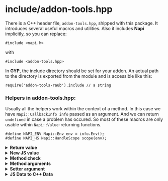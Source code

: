 # include/addon-tools.hpp

There is a C++ header file, `addon-tools.hpp`, shipped with this package. It
introduces several useful macros and utilities. Also it includes **Napi**
implicitly, so you can replace:

```
#include <napi.h>
```
with
```
#include <addon-tools.hpp>
```
In **GYP**, the include directory should be set for your addon.
An actual path to the directory is exported from the module
and is accessible like this:
```
require('addon-tools-raub').include // a string
```


### Helpers in **addon-tools.hpp**:

Usually all the helpers work within the context of a method. In this case we
have `Napi::CallbackInfo info` passed as an argument. And we can return `undefined`
in case a problem has occured. So most of these macros are only usable
within `Napi::Value`-returning functions.

```
#define NAPI_ENV Napi::Env env = info.Env();
#define NAPI_HS Napi::HandleScope scope(env);
```

<details>

<summary><b>Return value</b></summary>

* `RET_VALUE(VAL)`- return a given Napi::Value.
* `RET_UNDEFINED`- return `undefined`.
* `RET_NULL` - return `null`.
* `RET_STR(VAL)` - return `Napi::String`, expected `VAL` is `const char *`.
* `RET_NUM(VAL)` - return `Napi::Number`, expected `VAL` is of numeric type.
* `RET_EXT(VAL)` - return `Napi::External`, expected `VAL` is a pointer.
* `RET_BOOL(VAL)` - return `Napi::Boolean`, expected `VAL` is convertible to bool.
* `RET_ARRAY_STR(VAL)` - return `Napi::Array`, expected `VAL` is `std::vector<std::string>`.

</details>



<details>

<summary><b>New JS value</b></summary>

* `JS_UNDEFINED` - an `undefined` value.
* `JS_NULL` - a `null` value.
* `JS_STR(VAL)` - create a `Napi::String`, expected `VAL` is `const char *`.
* `JS_NUM(VAL)` - create a `Napi::Number`, expected `VAL` is of numeric type.
* `JS_EXT(VAL)` - create a `Napi::External`, expected `VAL` is a pointer.
* `JS_BOOL(VAL)` - create a `Napi::Boolean`, expected `VAL` is convertible to bool.
* `JS_OBJECT` - a new empty `Object` instance.
* `JS_ARRAY` - a new empty `Array` instance.

</details>


<details>

<summary><b>Method check</b></summary>

These checks throw JS `TypeError` if not passed. `T` is always used as a typename
in error messages. `C` is a
[Napi::Value](https://github.com/nodejs/node-addon-api/blob/master/doc/value.md)
check method, like `IsObject()`. `I` is the index of argument as in `info[I]`,
starting from `0`.

* `REQ_ARGS(N)` - check if at least `N` arguments passed
* `IS_ARG_EMPTY(I)` - check if argument `I` is `undefined` or `null`
* `CHECK_REQ_ARG(I, C, T)` - check if argument `I` is approved by `C` check.
* `CHECK_LET_ARG(I, C, T)` - check if argument `I` is approved by `C` check or empty.
* `SETTER_CHECK(C, T)` - check if setter `value` is approved by `C` check.
* `DES_CHECK` - for void-returning methods, check if the instance wasn't
destroyed by `destroy()`.
* `THIS_CHECK` - check if the instance wasn't
destroyed by `destroy()`, and then fetch `env`.

</details>


<details>

<summary><b>Method arguments</b></summary>

Following macros convert JS arguments into C++ variables.
Three types of argument retrieval are supported:
* `REQ_` - 2 params, requires an argument to have a value
* `USE_` - 3 params, allows the argument to be empty and have a default
* `LET_` - 2 params, is `USE_` with a preset zero-default.
* `SOFT_` - 2 params, is `LET_` without type and arity checks.

What it does, basically:
```
// REQ_DOUBLE_ARG(0, x)
double x = info[0].ToNumber().DoubleValue();

// USE_DOUBLE_ARG(0, x, 5.7)
double x = IS_ARG_EMPTY(0) ? 5.7 : info[0].ToNumber().DoubleValue();

// LET_DOUBLE_ARG(0, x)
double x = IS_ARG_EMPTY(0) ? 0.0 : info[0].ToNumber().DoubleValue();
```

That extrapolates well to all the helpers below:

|     Macro        | JS type       | C++ type                | Default   |
| :---             | :---:         | :---:                   | :---:     |
| `REQ_STR_ARG`    | `string`      | `std::string`           | -         |
| `USE_STR_ARG`    | `string`      | `std::string`           | -         |
| `LET_STR_ARG`    | `string`      | `std::string`           | `""`      |
| `REQ_INT32_ARG`  | `number`      | `int32_t`               | -         |
| `USE_INT32_ARG`  | `number`      | `int32_t`               | -         |
| `LET_INT32_ARG`  | `number`      | `int32_t`               | `0`       |
| `REQ_INT_ARG`    | `number`      | `int32_t`               | -         |
| `USE_INT_ARG`    | `number`      | `int32_t`               | -         |
| `LET_INT_ARG`    | `number`      | `int32_t`               | `0`       |
| `REQ_UINT32_ARG` | `number`      | `uint32_t`              | -         |
| `USE_UINT32_ARG` | `number`      | `uint32_t`              | -         |
| `LET_UINT32_ARG` | `number`      | `uint32_t`              | `0`       |
| `REQ_UINT_ARG`   | `number`      | `uint32_t`              | -         |
| `USE_UINT_ARG`   | `number`      | `uint32_t`              | -         |
| `LET_UINT_ARG`   | `number`      | `uint32_t`              | `0`       |
| `REQ_BOOL_ARG`   | `Boolean`     | `bool`                  | -         |
| `USE_BOOL_ARG`   | `Boolean`     | `bool`                  | -         |
| `LET_BOOL_ARG`   | `Boolean`     | `bool`                  | `false`   |
| `SOFT_BOOL_ARG`  | `Boolean`     | `bool`                  | `false`   |
| `REQ_OFFS_ARG`   | `number`      | `size_t`                | -         |
| `USE_OFFS_ARG`   | `number`      | `size_t`                | -         |
| `LET_OFFS_ARG`   | `number`      | `size_t`                | `0`       |
| `REQ_DOUBLE_ARG` | `number`      | `double`                | -         |
| `USE_DOUBLE_ARG` | `number`      | `double`                | -         |
| `LET_DOUBLE_ARG` | `number`      | `double`                | `0.0`     |
| `REQ_FLOAT_ARG`  | `number`      | `float`                 | -         |
| `USE_FLOAT_ARG`  | `number`      | `float`                 | -         |
| `LET_FLOAT_ARG`  | `number`      | `float`                 | `0.f`     |
| `REQ_EXT_ARG`    | `native`      | `void*`                 | -         |
| `USE_EXT_ARG`    | `native`      | `void*`                 | -         |
| `LET_EXT_ARG`    |  `native`     | `void*`                 | `nullptr` |
| `REQ_OBJ_ARG`    | `object`      | `Napi::Object`          | -         |
| `USE_OBJ_ARG`    | `object`      | `Napi::Object`          | -         |
| `LET_OBJ_ARG`    | `object`      | `Napi::Object`          | `{}`      |
| `REQ_ARRAY_ARG`  | `object`      | `Napi::Array`           | -         |
| `USE_ARRAY_ARG`  | `object`      | `Napi::Array`           | -         |
| `LET_ARRAY_ARG`  | `object`      | `Napi::Array`           | `[]`      |
| `LET_ARRAY_STR_ARG` | `object`   | `std::vector<std::string>` | `std::vector<std::string>()`   |
| `REQ_FUN_ARG`    | `function`    | `Napi::Function`        | -         |
| `REQ_ARRV_ARG`   | `ArrayBuffer` | `Napi::ArrayBuffer`     | -         |
| `REQ_BUF_ARG`    | `Buffer`      | `Napi::Buffer<uint8_t>` | -         |


```
JS_METHOD(test) {
	REQ_UINT32_ARG(0, width); // uint32_t width
	REQ_UINT32_ARG(1, height); // uint32_t height
	LET_FLOAT_ARG(2, z); // float z
	// An error is thrown if width or height are not passed as numbers.
	// Argument z can be undefined, null, or number; error otherwise.
	...
```

</details>


<details>

<summary><b>Setter argument</b></summary>

Works similar to method arguments. But there is always `value`
argument, from which a C++ value is extracted.

* `SETTER_STR_ARG`
* `SETTER_INT32_ARG`
* `SETTER_INT_ARG`
* `SETTER_BOOL_ARG`
* `SETTER_UINT32_ARG`
* `SETTER_UINT_ARG`
* `SETTER_OFFS_ARG`
* `SETTER_DOUBLE_ARG`
* `SETTER_FLOAT_ARG`
* `SETTER_EXT_ARG`
* `SETTER_FUN_ARG`
* `SETTER_OBJ_ARG`
* `SETTER_ARRV_ARG`

```
JS_IMPLEMENT_SETTER(MyClass, x) { THIS_CHECK; SETTER_STR_ARG;
	// Variable created: std::string v;
	...
```

See also: [Class Wrapping](class-wrapping.md)

</details>


<details>

<summary><b>JS Data to C++ Data</b></summary>

* `T *getArrayData(value, num = NULL)` - extracts TypedArray data of any type from
the given JS value. Does not accept `Array`. Checks with `IsArrayBuffer()`.
Returns `nullptr` for empty JS values. For unacceptable values throws TypeError.

* `T *getBufferData(value, num = NULL)` - extracts Buffer data from
the given JS value. Checks with `IsBuffer()`.
Returns `nullptr` for empty JS values. For unacceptable values throws TypeError.

* `void *getData(value)` - if `value` is a `TypedArray|Buffer`,
calls `getArrayData` or `getArrayData` on it. Otherwise, if 
`value.data` is a `TypedArray|Buffer`,
calls `getArrayData` or `getArrayData` on it.
Returns `nullptr` in other cases.

</details>
